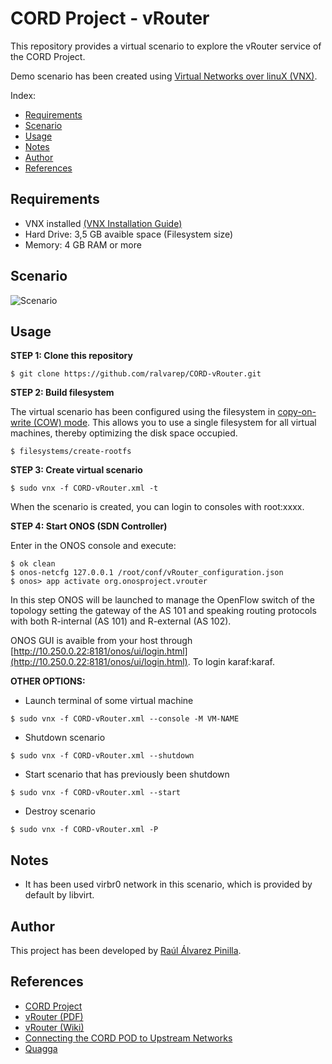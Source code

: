 # CORD Project - vRouter
This repository provides a virtual scenario to explore the vRouter service of the CORD Project.

Demo scenario has been created using [Virtual Networks over linuX (VNX)](http://www.dit.upm.es/~vnx/).

Index:
- [Requirements](https://github.com/ralvarep/CORD-vRouter#requirements)
- [Scenario](https://github.com/ralvarep/CORD-vRouter#scenario)
- [Usage](https://github.com/ralvarep/CORD-vRouter#usage)
- [Notes](https://github.com/ralvarep/CORD-vRouter#notes)
- [Author](https://github.com/ralvarep/CORD-vRouter#author)
- [References](https://github.com/ralvarep/CORD-vRouter#references)


## Requirements

 - VNX installed [(VNX Installation Guide)](http://web.dit.upm.es/vnxwiki/index.php/Vnx-install)
 - Hard Drive: 3,5 GB avaible space (Filesystem size)
 - Memory: 4 GB RAM or more


## Scenario

![Scenario](https://raw.githubusercontent.com/ralvarep/CORD-vRouter/master/img/scenario.jpg)


## Usage

**STEP 1: Clone this repository**
~~~
$ git clone https://github.com/ralvarep/CORD-vRouter.git
~~~

**STEP 2: Build filesystem**

The virtual scenario has been configured using the filesystem in [copy-on-write (COW) mode](https://en.wikipedia.org/wiki/Copy-on-write). This allows you to use a single filesystem for all virtual machines, thereby optimizing the disk space occupied.
~~~
$ filesystems/create-rootfs
~~~

**STEP 3: Create virtual scenario**
~~~
$ sudo vnx -f CORD-vRouter.xml -t
~~~
When the scenario is created, you can login to consoles with root:xxxx.

**STEP 4: Start ONOS (SDN Controller)**

Enter in the ONOS console and execute:
~~~
$ ok clean
$ onos-netcfg 127.0.0.1 /root/conf/vRouter_configuration.json
$ onos> app activate org.onosproject.vrouter
~~~
In this step ONOS will be launched to manage the OpenFlow switch of the topology setting the gateway of the AS 101 and speaking routing protocols with both R-internal (AS 101) and R-external (AS 102).

ONOS GUI is avaible from your host through [http://10.250.0.22:8181/onos/ui/login.html](http://10.250.0.22:8181/onos/ui/login.html). To login karaf:karaf.

**OTHER OPTIONS:**

* Launch terminal of some virtual machine
~~~
$ sudo vnx -f CORD-vRouter.xml --console -M VM-NAME
~~~
* Shutdown scenario
~~~
$ sudo vnx -f CORD-vRouter.xml --shutdown
~~~
* Start scenario that has previously been shutdown
~~~
$ sudo vnx -f CORD-vRouter.xml --start
~~~
* Destroy scenario
~~~
$ sudo vnx -f CORD-vRouter.xml -P
~~~


## Notes

* It has been used virbr0 network in this scenario, which is provided by default by libvirt.


## Author

This project has been developed by [Raúl Álvarez Pinilla](https://es.linkedin.com/in/raulalvarezpinilla).


## References

 *  [CORD Project](http://opencord.org/)
 *  [vRouter (PDF)](http://opencord.org/wp-content/uploads/2016/03/vRouter.pdf)
 *  [vRouter (Wiki)](https://wiki.onosproject.org/display/ONOS/vRouter)
 *  [Connecting the CORD POD to Upstream Networks](https://wiki.opencord.org/display/CORD/Connecting+the+POD+to+Upstream+Networks)
 *  [Quagga](http://www.nongnu.org/quagga/)

